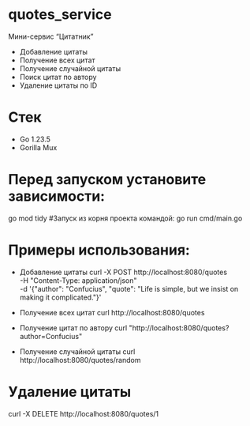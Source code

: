 # quotes_service


Мини-сервис “Цитатник”

- Добавление цитаты
- Получение всех цитат
- Получение случайной цитаты
- Поиск цитат по автору
- Удаление цитаты по ID

# Стек
- Go 1.23.5
- Gorilla Mux

# Перед запуском установите зависимости:
go mod tidy
#Запуск из корня проекта командой:
go run cmd/main.go


# Примеры использования:

* Добавление цитаты
  curl -X POST http://localhost:8080/quotes \
  -H "Content-Type: application/json" \
  -d '{"author": "Confucius", "quote": "Life is simple, but we insist on making it complicated."}'


* Получение всех цитат
  curl http://localhost:8080/quotes


* Получение цитат по автору
  curl "http://localhost:8080/quotes?author=Confucius"

  
* Получение случайной цитаты
  curl http://localhost:8080/quotes/random 


# Удаление цитаты
curl -X DELETE http://localhost:8080/quotes/1


